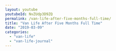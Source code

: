 ```yaml
---
layout: youtube
youtubeId: NvZUdp3D9ZQ
permalink: /van-life-after-five-months-full-time/
title: "Van Life After Five Months Full Time"
date: "2019-03-09"
categories: 
  - "van-life"
  - "van-life-journal"
---
```


